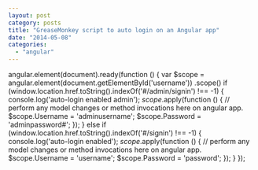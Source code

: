 ```yaml
---
layout: post
category: posts
title: "GreaseMonkey script to auto login on an Angular app"
date: "2014-05-08"
categories: 
  - "angular"
---
```


angular.element(document).ready(function () { var $scope \= angular.element(document.getElementById('username')) .scope() if (window.location.href.toString().indexOf('#/admin/signin') !== \-1) { console.log('auto-login enabled admin'); $scope.$apply(function () { // perform any model changes or method invocations here on angular app. $scope.Username \= 'adminusername'; $scope.Password \= 'adminpassword#'; }); } else if (window.location.href.toString().indexOf('#/signin') !== \-1) { console.log('auto-login enabled'); $scope.$apply(function () { // perform any model changes or method invocations here on angular app. $scope.Username \= 'username'; $scope.Password \= 'password'; }); } });
